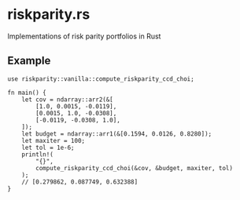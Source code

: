 # riskparity.rs
Implementations of risk parity portfolios in Rust

## Example

```{rust}
use riskparity::vanilla::compute_riskparity_ccd_choi;

fn main() {
    let cov = ndarray::arr2(&[
        [1.0, 0.0015, -0.0119],
        [0.0015, 1.0, -0.0308],
        [-0.0119, -0.0308, 1.0],
    ]);
    let budget = ndarray::arr1(&[0.1594, 0.0126, 0.8280]);
    let maxiter = 100;
    let tol = 1e-6;
    println!(
        "{}",
        compute_riskparity_ccd_choi(&cov, &budget, maxiter, tol)
    );
    // [0.279862, 0.087749, 0.632388]
}
```
